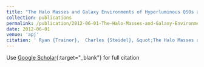 ```yaml
---
title: "The Halo Masses and Galaxy Environments of Hyperluminous QSOs at z raisebox-0.5extextasciitilde= 2.7 in the Keck Baryonic Structure Survey"
collection: publications
permalink: /publication/2012-06-01-The-Halo-Masses-and-Galaxy-Environments-of-Hyperluminous-QSOs-at-z-raisebox-05extextasciitilde-27-in-the-Keck-Baryonic-Structure-Survey
date: 2012-06-01
venue: 'apj'
citation: ' Ryan {Trainor},  Charles {Steidel}, &quot;The Halo Masses and Galaxy Environments of Hyperluminous QSOs at z raisebox-0.5extextasciitilde= 2.7 in the Keck Baryonic Structure Survey.&quot; apj, 2012.'
---
```

Use [Google Scholar](https://scholar.google.com/scholar?q=The+Halo+Masses+and+Galaxy+Environments+of+Hyperluminous+QSOs+at+z+raisebox+0.5extextasciitilde=+2.7+in+the+Keck+Baryonic+Structure+Survey){:target="_blank"} for full citation